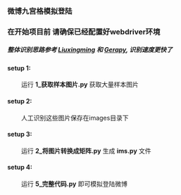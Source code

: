 ### 微博九宫格模拟登陆

### 在开始项目前 请确保已经配置好webdriver环境

##### 整体识别思路参考 <a href='https://github.com/LiuXingMing/WeiboSliderCode'>Liuxingming</a> 和 <a href="https://github.com/Python3WebSpider/CrackWeiboSlide">Gerapy</a>, 识别速度更快了


#### setup 1:
&nbsp;&nbsp;&nbsp;&nbsp;    运行 <strong>1_获取样本图片.py</strong> 获取大量样本图片
#### setup 2:
&nbsp;&nbsp;&nbsp;&nbsp;    人工识别这些图片保存在images目录下
#### setup 3:
&nbsp;&nbsp;&nbsp;&nbsp;    运行 <strong>2_将图片转换成矩阵.py</strong> 生成 <strong>ims.py</strong> 文件
#### setup 4:
&nbsp;&nbsp;&nbsp;&nbsp;    运行 <strong>5_完整代码.py</strong> 即可模拟登陆微博
